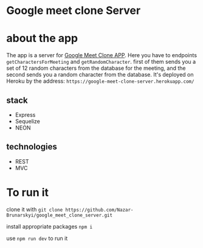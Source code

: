  # Google meet clone Server

# about the app
The app is a server for [Google Meet Clone APP](https://nazar-brunarskyi.github.io/google_meet_clone/).
Here you have to endpoints `getCharactersForMeeting` and `getRandomCharacter`.
first of them sends you a set of 12 random characters from the database for the meeting, and the second sends you a random character from the database. It's deployed on Heroku by the address: `https://google-meet-clone-server.herokuapp.com/`

## stack 
   * Express
   * Sequelize
   * NEON

## technologies
   * REST
   * MVC

# To run it
clone it with `git clone https://github.com/Nazar-Brunarskyi/google_meet_clone_server.git`

install appropriate packages `npm i`

use `npm run dev` to run it
